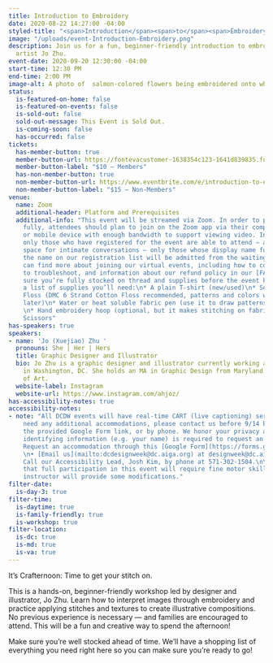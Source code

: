 ```yaml
---
title: Introduction to Embroidery
date: 2020-08-22 14:27:00 -04:00
styled-title: "<span>Introduction</span><span>to</span><span>Embroidery</span>"
image: "/uploads/event-Introduction-Embroidery.png"
description: Join us for a fun, beginner-friendly introduction to embroidery with
  artist Jo Zhu.
event-date: 2020-09-20 12:30:00 -04:00
start-time: 12:30 PM
end-time: 2:00 PM
image-alt: A photo of  salmon-colored flowers being embroidered onto white fabric.
status:
  is-featured-on-home: false
  is-featured-on-events: false
  is-sold-out: false
  sold-out-message: This Event is Sold Out.
  is-coming-soon: false
  has-occurred: false
tickets:
  has-member-button: true
  member-button-url: https://fontevacustomer-1638354c123-1641d839835.force.com/services/oauth2/authorize?client_id=3MVG9nthuDc9owbcOq7_07W.HriOQQPWTbMkrpOla.ajDQlTHf4_uby_mhwylcX.mJBU2O2SppTiZMS0J_HJd&response_type=code&redirect_uri=https://ikit.aiga.org/ikit_national_util/ikit-national-util-sso-redirect/&state=https%3A%2F%2Fdc.aiga.org%2Fevent%2Fintroduction-to-embroidery%2F%3Fredirect_source%3Deventbrite_register
  member-button-label: "$10 — Members"
  has-non-member-button: true
  non-member-button-url: https://www.eventbrite.com/e/introduction-to-embroidery-tickets-117854288349
  non-member-button-label: "$15 — Non-Members"
venue:
  name: Zoom
  additional-header: Platform and Prerequisites
  additional-info: "This event will be streamed via Zoom. In order to participate
    fully, attendees should plan to join on the Zoom app via their computer, tablet,
    or mobile device with enough bandwidth to support viewing video. In order to ensure
    only those who have registered for the event are able to attend — and to create
    space for intimate conversations — only those whose display name fully matches
    the name on our registration list will be admitted from the waiting room. You
    can find more about joining our virtual events, including how to connect, directions
    to troubleshoot, and information about our refund policy in our [FAQ](/faqs/).\n\n*Prerequisites*<br/>\nMake
    sure you’re fully stocked on thread and supplies before the event kicks off! Here’s
    a list of supplies you’ll need:\n* A plain T-shirt (new/used)\n* Sewing needle\n*
    Floss (DMC 6 Strand Cotton Floss recommended, patterns and colors will provide
    later)\n* Water or heat soluble fabric pen (use it to draw patterns on t-shirts)
    \n* Hand embroidery hoop (optional, but it makes stitching on fabric easier) \n*
    Scissors"
has-speakers: true
speakers:
- name: 'Jo (Xuejiao) Zhu '
  pronouns: She | Her | Hers
  title: Graphic Designer and Illustrator
  bio: Jo Zhu is a graphic designer and illustrator currently working at the Spy Museum
    in Washington, DC. She holds an MA in Graphic Design from Maryland Institute College
    of Art.
  website-label: Instagram
  website-url: https://www.instagram.com/ahjoz/
has-accessibility-notes: true
accessibility-notes:
- note: "All DCDW events will have real-time CART (live captioning) services. If you
    need any additional accommodations, please contact us before 9/14 by email, through
    the provided Google Form link, or by phone. We honor your privacy and no personally
    identifying information (e.g. your name) is required to request an accommodation.\n\n•
    Request an accommodation through this [Google Form](https://forms.gle/gAQviAo5cTwWYGWV6).
    \n• [Email us](mailto:dcdesignweek@dc.aiga.org) at designweek@dc.aiga.org.\n•
    Call our Accessibility Lead, Josh Kim, by phone at 571-302-1504.\n\nPlease note
    that full participation in this event will require fine motor skills, though the
    instructor will provide some modifications."
filter-date:
  is-day-3: true
filter-time:
  is-daytime: true
  is-family-friendly: true
  is-workshop: true
filter-location:
  is-dc: true
  is-md: true
  is-va: true
---
```


It’s Crafternoon: Time to get your stitch on.

This is a hands-on, beginner-friendly workshop led by designer and illustrator, Jo Zhu. Learn how to interpret images through embroidery and practice applying stitches and textures to create illustrative compositions. No previous experience is necessary — and families are encouraged to attend. This will be a fun and creative way to spend the afternoon!

Make sure you’re well stocked ahead of time. We’ll have a shopping list of everything you need right here so you can make sure you’re ready to go!